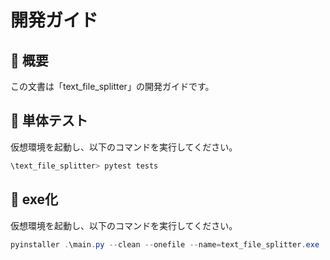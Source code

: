 
# 開発ガイド

## 📗 概要

この文書は「text_file_splitter」の開発ガイドです。

## 📝 単体テスト

仮想環境を起動し、以下のコマンドを実行してください。

``` powershell
\text_file_splitter> pytest tests
```

## 💾 exe化

仮想環境を起動し、以下のコマンドを実行してください。

``` powershell
pyinstaller .\main.py --clean --onefile --name=text_file_splitter.exe
```
